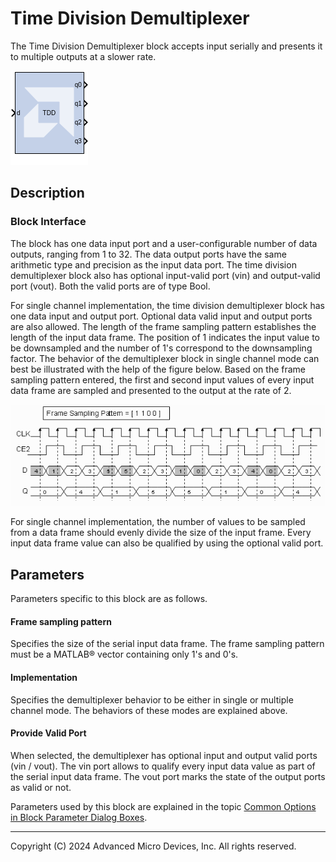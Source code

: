 # Time Division Demultiplexer

The Time Division Demultiplexer block accepts input serially and
presents it to multiple outputs at a slower rate.

![](./Images/block.png)

## Description
### Block Interface

The block has one data input port and a user-configurable number of data
outputs, ranging from 1 to 32. The data output ports have the same
arithmetic type and precision as the input data port. The time division
demultiplexer block also has optional input-valid port (vin) and
output-valid port (vout). Both the valid ports are of type Bool.

For single channel implementation, the time division demultiplexer block
has one data input and output port. Optional data valid input and output
ports are also allowed. The length of the frame sampling pattern
establishes the length of the input data frame. The position of 1
indicates the input value to be downsampled and the number of 1's
correspond to the downsampling factor. The behavior of the demultiplexer
block in single channel mode can best be illustrated with the help of
the figure below. Based on the frame sampling pattern entered, the first
and second input values of every input data frame are sampled and
presented to the output at the rate of 2.

![](./Images/vlc1538085504421.png)  

For single channel implementation, the number of values to be sampled
from a data frame should evenly divide the size of the input frame.
Every input data frame value can also be qualified by using the optional
valid port.

## Parameters

Parameters specific to this block are as follows.

#### Frame sampling pattern  
Specifies the size of the serial input data frame. The frame sampling
pattern must be a MATLAB® vector containing only 1's and 0's.

#### Implementation  
Specifies the demultiplexer behavior to be either in single or multiple
channel mode. The behaviors of these modes are explained above.

#### Provide Valid Port  
When selected, the demultiplexer has optional input and output valid
ports (vin / vout). The vin port allows to qualify every input data
value as part of the serial input data frame. The vout port marks the
state of the output ports as valid or not.

Parameters used by this block are explained in the topic [Common Options
in Block Parameter Dialog
Boxes](../../GEN/common-options/README.md).

--------------
Copyright (C) 2024 Advanced Micro Devices, Inc.
All rights reserved.
